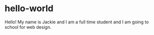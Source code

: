 # hello-world
 
Hello! My name is Jackie and I am a full time student and I am going to school for web design.

